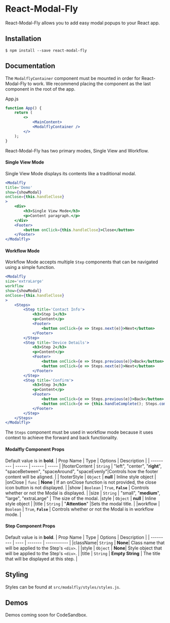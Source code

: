 # React-Modal-Fly

React-Modal-Fly allows you to add easy modal popups to your React app.

## Installation
```
$ npm install --save react-modal-fly
```
## Documentation

The `ModalflyContainer` component must be mounted in order for React-Modal-Fly to work.
We recommend placing the component  as the last component in the root of the app.

App.js
```jsx
function App() {
	return (
		<>
			<MainContent>
			<ModalflyContainer />
		</>
	);
}
```

React-Modal-Fly has two primary modes, Single View and Workflow.

#### Single View Mode
Single View Mode displays its contents like a traditional modal. 
```jsx
<Modalfly
title='Demo'
show={showModal}
onClose={this.handleClose}
>
	<div>
		<h3>Single View Mode</h3>
		<p>Content paragraph.</p>
	</div>
	<Footer>
		<button onClick={this.handleClose}>Close</button>
	</Footer>
</Modalfly>
```

#### Workflow Mode
Workflow Mode accepts multiple `Step` components that can be navigated using a simple function.
```jsx
<Modalfly
size='extraLarge'
workflow
show={showModal}
onClose={this.handleClose}
>
	<Steps>
		<Step title='Contact Info'>
			<h3>Step 1</h3>
			<p>Content</p>
			<Footer>
				<button onClick={e => Steps.next(e)}>Next</button>
			</Footer>
		</Step>
		<Step title='Device Details'>
			<h3>Step 2</h3>
			<p>Content</p>
			<Footer>
				<button onClick={e => Steps.previous(e)}>Back</button>
				<button onClick={e => Steps.next(e)}>Next</button>
			</Footer>
		</Step>
		<Step title='Confirm'>
			<h3>Step 3</h3>
			<p>Content</p>
			<Footer>
				<button onClick={e => Steps.previous(e)}>Back</button>
				<button onClick={e => {this.handleComplete(); Steps.complete(e);}}>Complete</button>
			</Footer>
		</Step>
	</Steps>
</Modalfly>
```
The `Steps` component must be used in workflow mode because it uses context to achieve the forward and back functionality.

#### Modalfly Component Props
Default value is in **bold**.
| Prop Name | Type | Options | Description |
| --------- | ------ | ------ | ----- |
|footerContent | `String` | "left", "center", "**right**", "spaceBetween", "spaceAround", "spaceEvenly"|Controls how the footer content will be aligned. |
| footerStyle | `Object` | **null** | Inline style object |
|onClose | `func` | **None** | If an onClose function is not provided, the close icon button is not displayed. |
|show | `Boolean` | `True`, **`False`** | Controls whether or not the Modal is displayed. |
|size | `String` | "small", "**medium**", "large", "extraLarge" | The size of the modal.
|style | `Object` | **null** | Inline style object |
|title      | `String` | "**Attention**" |Sets the modal title. |
|workflow | `Boolean` | `True`, **`False`** | Controls whether or not the Modal is in workflow mode. |

#### Step Component Props
Default value is in **bold**.
| Prop Name | Type | Options | Description |
| --------- | ---- | ------- | ----------- |
|className| `String` | **None**| Class name that will be applied to the Step's `<div>`. |
|style | `Object` | **None**| Style object that will be applied to the Step's `<div>`. |
|title | `String` | **Empty String** | The title that will be displayed at this step. |

## Styling
Styles can be found at `src/modalfly/styles/styles.js`.

## Demos
Demos coming soon for CodeSandbox.
